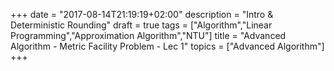 +++
date =  "2017-08-14T21:19:19+02:00"
description = "Intro & Deterministic Rounding"
draft = true
tags = ["Algorithm","Linear Programming","Approximation Algorithm","NTU"]
title =  "Advanced Algorithm - Metric Facility Problem - Lec 1"
topics = ["Advanced Algorithm"]
+++

